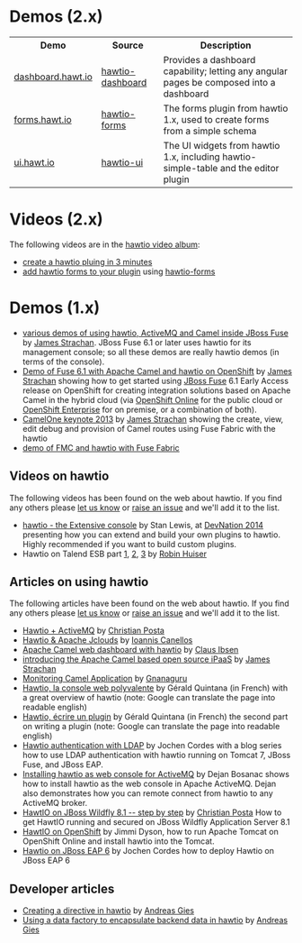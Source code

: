 # Demos (2.x)

<table class="table table-striped">
<tr>
<th>Demo</th><th>Source</th><th>Description</th>
</tr>
<tr>
<td><a href="http://dashboard.hawt.io/">dashboard.hawt.io</a></td>
<td><a href="https://github.com/hawtio/hawtio-dashboard">hawtio-dashboard</a></td>
<td>Provides a dashboard capability; letting any angular pages be composed into a dashboard</td>
</tr>
<tr>
<td><a href="http://forms.hawt.io/">forms.hawt.io</a></td>
<td><a href="https://github.com/hawtio/hawtio-forms">hawtio-forms</a></td>
<td>The forms plugin from hawtio 1.x, used to create forms from a simple schema</td>
</tr>
<tr>
<td><a href="http://ui.hawt.io/">ui.hawt.io</a></td>
<td><a href="https://github.com/hawtio/hawtio-ui">hawtio-ui</a></td>
<td>The UI widgets from hawtio 1.x, including hawtio-simple-table and the editor plugin</td>
</tr>
</table>

# Videos (2.x)

The following videos are in the [hawtio video album](https://vimeo.com/album/3324251):

* [create a hawtio pluing in 3 minutes](https://vimeo.com/123423650)
* [add hawtio forms to your plugin](https://vimeo.com/123441243) using [hawtio-forms](https://github.com/hawtio/hawtio-forms)

# Demos (1.x)

* <a href="https://vimeo.com/album/2635012" title="a library of demo videos using hawtio with JBoss Fuse">various demos of using hawtio, ActiveMQ and Camel inside JBoss Fuse</a> by [James Strachan](http://macstrac.blogspot.co.uk/). JBoss Fuse 6.1 or later uses hawtio for its management console; so all these demos are really hawtio demos (in terms of the console).
* <a href="http://vimeo.com/80625940" title="Demo of Fuse 6.1 with Apache Camel and hawtio on OpenShift">Demo of Fuse 6.1 with Apache Camel and hawtio on OpenShift</a> by [James Strachan](http://macstrac.blogspot.co.uk/) showing how to get started using <a href="http://www.jboss.org/products/fuse">JBoss Fuse</a> 6.1 Early Access release on OpenShift for creating integration solutions based on Apache Camel in the hybrid cloud (via <a href="https://www.openshift.com/products/online">OpenShift Online</a> for the public cloud or <a href="https://www.openshift.com/products/enterprise">OpenShift Enterprise</a> for on premise, or a combination of both).
* <a href="https://vimeo.com/68442425" title="see a demo of provisioning Fuse containers, viewing, editing, debugging and provisioning Camel routes using Fuse Fabric with the hawtio console">CamelOne keynote 2013</a> by [James Strachan](http://macstrac.blogspot.co.uk/) showing the create, view, edit debug and provision of Camel routes using Fuse Fabric with the hawtio
* <a href="https://www.youtube.com/watch?v=sL6tlEv-mxQ">demo of FMC and hawtio with Fuse Fabric</a>

## Videos on hawtio

The following videos has been found on the web about hawtio.  If you find any others please [let us know](http://hawt.io/community/index.html) or [raise an issue](https://github.com/hawtio/hawtio/issues?state=open) and we'll add it to the list.

* [hawtio - the Extensive console](https://www.youtube.com/watch?v=Bxgk9--_WzE) by Stan Lewis, at [DevNation 2014](http://www.devnation.org/) presenting how you can extend and build your own plugins to hawtio. Highly recommended if you want to build custom plugins.
* Hawtio on Talend ESB part [1](https://www.youtube.com/watch?v=lzdgxcHwfcY), [2](https://www.youtube.com/watch?v=_vjp8rg1DNQ), [3](https://www.youtube.com/watch?v=uJqG2JbXfkM) by [Robin Huiser](http://nl.linkedin.com/in/robinhuiser)

## Articles on using hawtio

The following articles have been found on the web about hawtio. If you find any others please [let us know](http://hawt.io/community/index.html) or [raise an issue](https://github.com/hawtio/hawtio/issues?state=open) and we'll add it to the list.

* [Hawtio + ActiveMQ](http://www.christianposta.com/blog/?p=315) by [Christian Posta](http://www.christianposta.com/)
* [Hawtio & Apache Jclouds](http://iocanel.blogspot.co.uk/2013/07/hawtio-apache-jclouds.html) by [Ioannis Canellos](http://iocanel.blogspot.co.uk/)
* [Apache Camel web dashboard with hawtio](http://www.davsclaus.com/2013/04/apache-camel-web-dashboard-with-hawtio.html) by [Claus Ibsen](http://www.davsclaus.com)
* [introducing the Apache Camel based open source iPaaS](http://macstrac.blogspot.co.uk/2013/06/introducing-apache-camel-based-open.html) by [James Strachan](http://macstrac.blogspot.co.uk/)
* [Monitoring Camel Application](http://bushorn.com/monitoring-camel-application/) by [Gnanaguru](http://bushorn.com/author/gnanagurus/)
* [Hawtio, la console web polyvalente](http://blog.zenika.com/2014/01/07/hawtio-la-console-web-polyvalente) by Gérald Quintana (in French) with a great overview of hawtio (note: Google can translate the page into readable english)
* [Hawtio, écrire un plugin](http://blog.zenika.com/2014/01/14/hawtio-ecrire-un-plugin) by Gérald Quintana (in French) the second part on writing a plugin (note: Google can translate the page into readable english)
* [Hawtio authentication with LDAP](http://jcordes73.blogspot.de/2014/03/hawtio-authentication-with-ldap-on.html) by Jochen Cordes with a blog series how to use LDAP authentication with hawtio running on Tomcat 7, JBoss Fuse, and JBoss EAP.
* [Installing hawtio as web console for ActiveMQ](http://sensatic.net/activemq/activemq-and-hawtio.html) by Dejan Bosanac shows how to install hawtio as the web console in Apache ActiveMQ. Dejan also demonstrates how you can remote connect from hawtio to any ActiveMQ broker.
* [HawtIO on JBoss Wildfly 8.1 -- step by step](http://www.christianposta.com/blog/?p=403) by [Christian Posta](http://www.christianposta.com/) How to get HawtIO running and secured on JBoss Wildfly Application Server 8.1
* [HawtIO on OpenShift](http://jimmidyson.github.io/hawtio-on-OpenShift/) by Jimmi Dyson, how to run Apache Tomcat on OpenShift Online and install hawtio into the Tomcat.
* [Hawtio on JBoss EAP 6](http://jcordes73.blogspot.de/2014/12/deploying-hawtio-on-jboss-eap-6.html) by Jochen Cordes how to deploy Hawtio on JBoss EAP 6

## Developer articles

* [Creating a directive in hawtio](http://www.wayofquality.de/open%20source/hawtio/creating-a-hwatio-directive/) by [Andreas Gies](http://www.wayofquality.de/index.php/blog)
* [Using a data factory to encapsulate backend data in hawtio](http://www.wayofquality.de/open%20source/hawtio/using-a-datafactory-in-hawtio/) by [Andreas Gies](http://www.wayofquality.de/index.php/blog)
